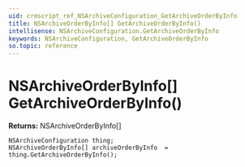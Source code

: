```yaml
---
uid: crmscript_ref_NSArchiveConfiguration_GetArchiveOrderByInfo
title: NSArchiveOrderByInfo[] GetArchiveOrderByInfo()
intellisense: NSArchiveConfiguration.GetArchiveOrderByInfo
keywords: NSArchiveConfiguration, GetArchiveOrderByInfo
so.topic: reference
---
```


# NSArchiveOrderByInfo[] GetArchiveOrderByInfo()

**Returns:** NSArchiveOrderByInfo[]

```crmscript
NSArchiveConfiguration thing;
NSArchiveOrderByInfo[] archiveOrderByInfo  = thing.GetArchiveOrderByInfo();
```

